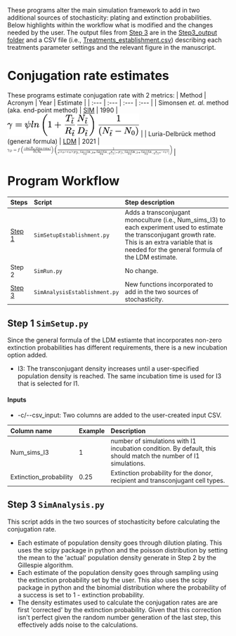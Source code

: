 These programs alter the main simulation framework to add in two additional sources of stochasticity: plating and extinction probabilities. Below highlights within the workflow what is modified and the changes needed by the user. The output files from [Step 3](#Step-3) are in the [Step3_output folder](https://github.com/livkosterlitz/LDM/tree/main/Simulations/Extension_failure_to_establish/Step3_output) and a CSV file (i.e., [Treatments_establishment.csv](https://github.com/livkosterlitz/LDM/blob/main/Simulations/Extension_failure_to_establish/Treatments_establishment.csv)) describing each treatments parameter settings and the relevant figure in the manuscript. 

# Conjugation rate estimates
These programs estimate conjugation rate with 2 metrics: 
| Method | Acronym | Year  | Estimate |
| :--- | :--- | :---  | :--- |
| Simonsen _et. al._ method <br>(aka. end-point method) | [SIM](https://doi.org/10.1099/00221287-136-11-2319) | 1990 | <img width="300" src="https://github.com/livkosterlitz/LDM/blob/main/Simulations/Images/SIM/SIM.png"> |
| Luria-Delbrück method <br>(general formula) | [LDM](https://doi.org/10.1101/2021.01.06.425583) | 2021 | <img  width="375" src="https://github.com/livkosterlitz/LDM/blob/main/Simulations/Images/LDM_general/LDM_general.png"> |

# Program Workflow

|Steps| Script |Step description|
| :--- | :--- | :--- |
| [Step 1](#Step-1) | `SimSetupEstablishment.py` | Adds a transconjugant monoculture (i.e., Num_sims_I3) to each experiment used to estimate the transconjugant growth rate. This is an extra variable that is needed for the general formula of the LDM estimate. |
| Step 2 | `SimRun.py` | No change. |
| [Step 3](#Step-3) | `SimAnalysisEstablishment.py` | New functions incorporated to add in the two sources of stochasticity.  |

## <a name="Step-1"></a> **Step 1** `SimSetup.py`

Since the general formula of the LDM estiamte that incorporates non-zero extinction probabilities has different requirements, there is a new incubation option added.
 
* I3: The transconjugant density increases until a user-specified population density is reached. The same incubation time is used for I3 that is selected for I1. 

#### Inputs
* -c/--csv_input: Two columns are added to the user-created input CSV.

| Column name | Example | Description | 
| :--- | :--- | :--- |
| Num_sims_I3 | 1 | number of simulations with I1 incubation condition. By default, this should match the number of I1 simulations. |
| Extinction_probability| 0.25 | Extinction probability for the donor, recipient and transconjugant cell types.|

## <a name="Step-3"></a> **Step 3**  `SimAnalysis.py`

This script adds in the two sources of stochasticity before calculating the conjugation rate.
* Each estimate of population density goes through dilution plating. This uses the scipy package in python and the poisson distribution by setting the mean to the 'actual' population density generate in Step 2 by the Gillespie algorithm. 
* Each estimate of the population density goes through sampling using the extinction probability set by the user. This also uses the scipy package in python and the binomial distribution where the probability of a success is set to 1 - extinction probability. 
* The density estimates used to calculate the conjugation rates are are first 'corrected' by the extinction probability. Given that this correction isn't perfect given the random number generation of the last step, this effectively adds noise to the calculations.


